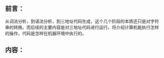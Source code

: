 ## 前言：
从词法分析，到语法分析，到三地址代码生成，这个几个阶段的本质还只是对字符串的转换。而后续的主要内容是对三地址代码进行运行。将介绍计算机能执行怎样的操作，代码是怎样在机器环境中执行的。

## 内容：
